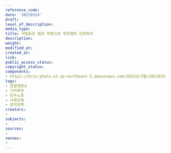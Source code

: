 ```yaml
---
reference_code: 
date: '20210324'
draft: 
level_of_description: 
media_type: 
title: 사법농단 법관 파면으로 위헌행위 단죄하라
description: 
weight: 
modified_at: 
created_at: 
link: 
public_access_status: 
copyright_status: 
components:
- https://kctu-photo.s3.ap-northeast-2.amazonaws.com/2021년/3월/20210324-사법농단+법관+파면으로+위헌행위+단죄하라_헌법재판소_기자회견_민주노총_사회단체_정치정책/_5D44982.jpg
tags:
- 헌법재판소
- 기자회견
- 민주노총
- 사회단체
- 정치정책
creators:
- 
subjects:
- 
sources:
- 
venues:
- 
---
```

